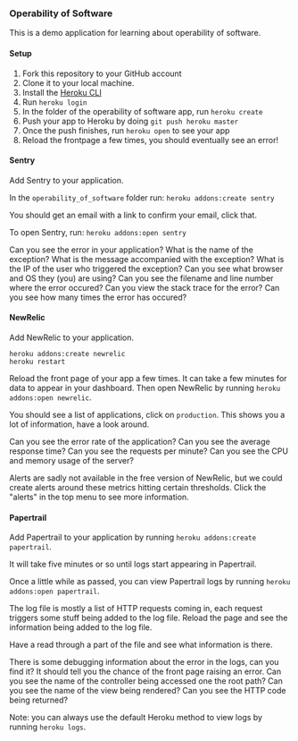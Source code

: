 ### Operability of Software

This is a demo application for learning about operability of software.

#### Setup

1. Fork this repository to your GitHub account
2. Clone it to your local machine.
3. Install the [Heroku CLI](https://devcenter.heroku.com/articles/heroku-cli#download-and-install)
4. Run `heroku login`
5. In the folder of the operability of software app, run `heroku create`
6. Push your app to Heroku by doing `git push heroku master`
7. Once the push finishes, run `heroku open` to see your app
8. Reload the frontpage a few times, you should eventually see an error!

#### Sentry

Add Sentry to your application.

In the `operability_of_software` folder run: `heroku addons:create sentry`

You should get an email with a link to confirm your email, click that.

To open Sentry, run: `heroku addons:open sentry`

Can you see the error in your application?
What is the name of the exception?
What is the message accompanied with the exception?
What is the IP of the user who triggered the exception?
Can you see what browser and OS they (you) are using?
Can you see the filename and line number where the error occured?
Can you view the stack trace for the error?
Can you see how many times the error has occured?

#### NewRelic

Add NewRelic to your application.

```
heroku addons:create newrelic
heroku restart
```

Reload the front page of your app a few times. It can take a few minutes for
data to appear in your dashboard. Then open NewRelic by running
`heroku addons:open newrelic`.

You should see a list of applications, click on `production`. This shows you
a lot of information, have a look around.

Can you see the error rate of the application?
Can you see the average response time?
Can you see the requests per minute?
Can you see the CPU and memory usage of the server?

Alerts are sadly not available in the free version of NewRelic, but we could
create alerts around these metrics hitting certain thresholds. Click the
"alerts" in the top menu to see more information.

#### Papertrail

Add Papertrail to your application by running `heroku addons:create papertrail`.

It will take five minutes or so until logs start appearing in Papertrail.

Once a little while as passed, you can view Papertrail logs by running
`heroku addons:open papertrail`.

The log file is mostly a list of HTTP requests coming in, each request triggers
some stuff being added to the log file. Reload the page and see the information
being added to the log file.

Have a read through a part of the file and see what information is there.

There is some debugging information about the error in the logs, can you find
it? It should tell you the chance of the front page raising an error.
Can you see the name of the controller being accessed one the root path?
Can you see the name of the view being rendered?
Can you see the HTTP code being returned?

Note: you can always use the default Heroku method to view logs by running
`heroku logs`.
